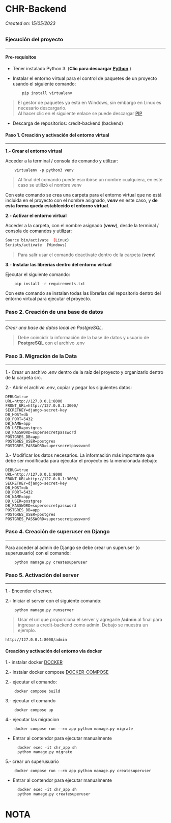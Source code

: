 # CHR-Backend

###### _Created on: 15/05/2023_

### Ejecución del proyecto

---

#### **Pre-requisitos**

- Tener instalado Python 3. (**Clic para descargar [Python](https://www.python.org/downloads/)** )
- Instalar el entorno virtual para el control de paquetes de un proyecto usando el siguiente comando:

  ```
      pip install virtualenv
  ```

> El gestor de paquetes ya está en Windows, sin embargo en Linux es necesario descargarlo.  
> Al hacer clic en el siguiente enlace se puede descargar [PIP](https://packaging.python.org/guides/installing-using-linux-tools/#installing-pip-setuptools-wheel-with-linux-package-managers)

- Descarga de repositorios:
  credit-backend (backend)

#### **Paso 1. Creación y activación del entorno virtual**

---

**1.- Crear el entorno virtual**

Acceder a la terminal / consola de comando y utilizar:

        virtualenv -p python3 venv

> Al final del comando puede escribirse un nombre cualquiera, en este caso se utilizó el nombre venv

Con este comando se crea una carpeta para el entorno virtual que no está incluida en el proyecto con el nombre asignado, **_venv_** en este caso, y **de esta forma queda establecido el entorno virtual**.

**2.- Activar el entorno virtual**

Acceder a la carpeta, con el nombre asignado (**_venv_**), desde la terminal / consola de comandos y utilizar:

```Bash
Source bin/activate  (Linux)
Scripts/activate  (Windows)
```

> Para salir usar el comando deactivate dentro de la carpeta (**_venv_**)

**3.- Instalar las librerías dentro del entorno virtual**

Ejecutar el siguiente comando:

        pip install -r requirements.txt

Con este comando se instalan todas las librerías del repositorio dentro del entorno virtual para ejecutar el proyecto.

### **Paso 2. Creación de una base de datos**

---

_Crear una base de datos local en PostgreSQL._

> Debe coincidir la información de la base de datos y usuario de **PostgreSQL** con el archivo .env

### **Paso 3. Migración de la Data**

---

1.- Crear un archivo .env dentro de la raíz del proyecto y organizarlo dentro de la carpeta src.

2.- Abrir el archivo .env, copiar y pegar los siguientes datos:

    DEBUG=true
    URL=http://127.0.0.1:8000
    FRONT_URL=http://127.0.0.1:3000/
    SECRETKEY=django-secret-key
    DB_HOST=db
    DB_PORT=5432
    DB_NAME=app
    DB_USER=postgres
    DB_PASSWORD=supersecretpassword
    POSTGRES_DB=app
    POSTGRES_USER=postgres
    POSTGRES_PASSWORD=supersecretpassword


3.- Modificar los datos necesarios. La información más importante que debe ser modificada para ejecutar el proyecto es la mencionada debajo:

    DEBUG=true
    URL=http://127.0.0.1:8000
    FRONT_URL=http://127.0.0.1:3000/
    SECRETKEY=django-secret-key
    DB_HOST=db
    DB_PORT=5432
    DB_NAME=app
    DB_USER=postgres
    DB_PASSWORD=supersecretpassword
    POSTGRES_DB=app
    POSTGRES_USER=postgres
    POSTGRES_PASSWORD=supersecretpassword

### **Paso 4. Creación de superuser en Django**

---

Para acceder al admin de Django se debe crear un superuser (o superusuario) con el comando:

        python manage.py createsuperuser

### **Paso 5. Activación del server**

---

1.- Encender el server.

2.- Iniciar el server con el siguiente comando:

        python manage.py runserver

> Usar el url que proporciona el server y agregarle **/admin** al final para ingresar a credit-backend como admin. Debajo se muestra un ejemplo.

    http://127.0.0.1:8000/admin


#### **Creación y activación del entorno via docker**

1.- instalar docker [DOCKER](https://www.docker.com/)

2.- instalar docker compose [DOCKER-COMPOSE](https://docs.docker.com/compose/install/)

2.- ejecutar el comando:

        docker compose build

3.- ejecutar el comando

        docker compose up

4.- ejecutar las migracion

        docker compose run --rm app python manage.py migrate
- Entrar al contendor para ejecutar manualmente

        docker exec -it chr_app sh
        python manage.py migrate

5.- crear un superusuario

        docker compose run --rm app python manage.py createsuperuser 
- Entrar al contendor para ejecutar manualmente

        docker exec -it chr_app sh
        python manage.py createsuperuser

# NOTA

